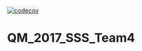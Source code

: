 [![codecov](https://codecov.io/gh/vidsharma/QM_2017_SSS_Team4/branch/master/graph/badge.svg)](https://codecov.io/gh/vidsharma/QM_2017_SSS_Team4)
# QM_2017_SSS_Team4
